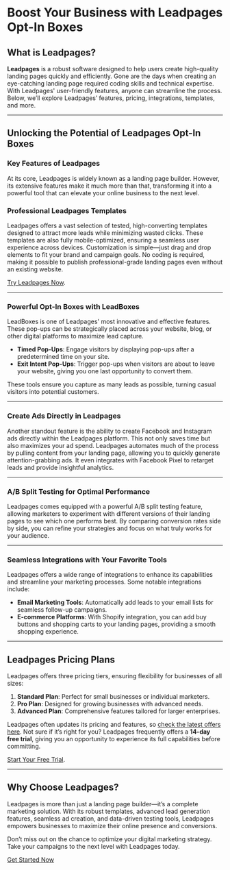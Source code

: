 # Boost Your Business with Leadpages Opt-In Boxes

## What is Leadpages?

**Leadpages** is a robust software designed to help users create high-quality landing pages quickly and efficiently. Gone are the days when creating an eye-catching landing page required coding skills and technical expertise. With Leadpages' user-friendly features, anyone can streamline the process. Below, we’ll explore Leadpages’ features, pricing, integrations, templates, and more.

---

## Unlocking the Potential of Leadpages Opt-In Boxes

### Key Features of Leadpages

At its core, Leadpages is widely known as a landing page builder. However, its extensive features make it much more than that, transforming it into a powerful tool that can elevate your online business to the next level.

### Professional Leadpages Templates

Leadpages offers a vast selection of tested, high-converting templates designed to attract more leads while minimizing wasted clicks. These templates are also fully mobile-optimized, ensuring a seamless user experience across devices. Customization is simple—just drag and drop elements to fit your brand and campaign goals. No coding is required, making it possible to publish professional-grade landing pages even without an existing website.

[Try Leadpages Now](https://bit.ly/LEadPages).

---

### Powerful Opt-In Boxes with LeadBoxes

LeadBoxes is one of Leadpages' most innovative and effective features. These pop-ups can be strategically placed across your website, blog, or other digital platforms to maximize lead capture.

- **Timed Pop-Ups**: Engage visitors by displaying pop-ups after a predetermined time on your site.
- **Exit Intent Pop-Ups**: Trigger pop-ups when visitors are about to leave your website, giving you one last opportunity to convert them.

These tools ensure you capture as many leads as possible, turning casual visitors into potential customers.

---

### Create Ads Directly in Leadpages

Another standout feature is the ability to create Facebook and Instagram ads directly within the Leadpages platform. This not only saves time but also maximizes your ad spend. Leadpages automates much of the process by pulling content from your landing page, allowing you to quickly generate attention-grabbing ads. It even integrates with Facebook Pixel to retarget leads and provide insightful analytics.

---

### A/B Split Testing for Optimal Performance

Leadpages comes equipped with a powerful A/B split testing feature, allowing marketers to experiment with different versions of their landing pages to see which one performs best. By comparing conversion rates side by side, you can refine your strategies and focus on what truly works for your audience.

---

### Seamless Integrations with Your Favorite Tools

Leadpages offers a wide range of integrations to enhance its capabilities and streamline your marketing processes. Some notable integrations include:

- **Email Marketing Tools**: Automatically add leads to your email lists for seamless follow-up campaigns.
- **E-commerce Platforms**: With Shopify integration, you can add buy buttons and shopping carts to your landing pages, providing a smooth shopping experience.

---

## Leadpages Pricing Plans

Leadpages offers three pricing tiers, ensuring flexibility for businesses of all sizes:

1. **Standard Plan**: Perfect for small businesses or individual marketers.
2. **Pro Plan**: Designed for growing businesses with advanced needs.
3. **Advanced Plan**: Comprehensive features tailored for larger enterprises.

Leadpages often updates its pricing and features, so [check the latest offers here](https://bit.ly/LEadPages). Not sure if it’s right for you? Leadpages frequently offers a **14-day free trial**, giving you an opportunity to experience its full capabilities before committing.

[Start Your Free Trial](https://bit.ly/LEadPages).

---

## Why Choose Leadpages?

Leadpages is more than just a landing page builder—it’s a complete marketing solution. With its robust templates, advanced lead generation features, seamless ad creation, and data-driven testing tools, Leadpages empowers businesses to maximize their online presence and conversions.

Don’t miss out on the chance to optimize your digital marketing strategy. Take your campaigns to the next level with Leadpages today.

[Get Started Now](https://bit.ly/LEadPages)

